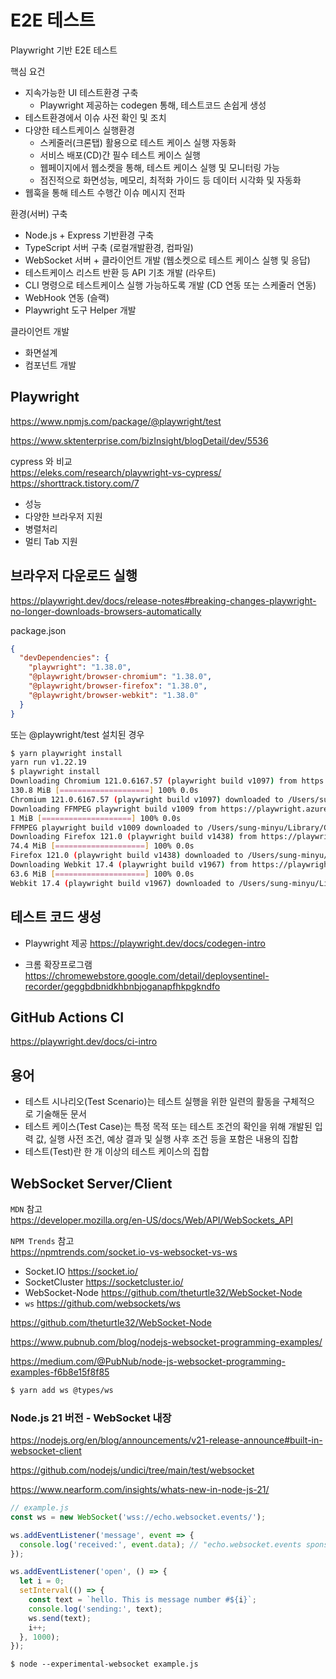 # E2E 테스트

Playwright 기반 E2E 테스트

핵심 요건

- 지속가능한 UI 테스트환경 구축
  - Playwright 제공하는 codegen 통해, 테스트코드 손쉽게 생성
- 테스트환경에서 이슈 사전 확인 및 조치
- 다양한 테스트케이스 실행환경
  - 스케줄러(크론탭) 활용으로 테스트 케이스 실행 자동화
  - 서비스 배포(CD)간 필수 테스트 케이스 실행
  - 웹페이지에서 웹소켓을 통해, 테스트 케이스 실행 및 모니터링 가능
  - 점진적으로 화면성능, 메모리, 최적화 가이드 등 데이터 시각화 및 자동화
- 웹훅을 통해 테스트 수행간 이슈 메시지 전파

환경(서버) 구축

- Node.js + Express 기반환경 구축
- TypeScript 서버 구축 (로컬개발환경, 컴파일)
- WebSocket 서버 + 클라이언트 개발 (웹소켓으로 테스트 케이스 실행 및 응답)
- 테스트케이스 리스트 반환 등 API 기초 개발 (라우트)
- CLI 명령으로 테스트케이스 실행 가능하도록 개발 (CD 연동 또는 스케줄러 연동)
- WebHook 연동 (슬랙)
- Playwright 도구 Helper 개발

클라이언트 개발

- 화면설계
- 컴포넌트 개발

## Playwright

https://www.npmjs.com/package/@playwright/test

https://www.sktenterprise.com/bizInsight/blogDetail/dev/5536

cypress 와 비교  
https://eleks.com/research/playwright-vs-cypress/
https://shorttrack.tistory.com/7

- 성능
- 다양한 브라우저 지원
- 병렬처리
- 멀티 Tab 지원

## 브라우저 다운로드 실행

https://playwright.dev/docs/release-notes#breaking-changes-playwright-no-longer-downloads-browsers-automatically

package.json

```json
{
  "devDependencies": {
    "playwright": "1.38.0",
    "@playwright/browser-chromium": "1.38.0",
    "@playwright/browser-firefox": "1.38.0",
    "@playwright/browser-webkit": "1.38.0"
  }
}
```

또는 @playwright/test 설치된 경우

```bash
$ yarn playwright install
yarn run v1.22.19
$ playwright install
Downloading Chromium 121.0.6167.57 (playwright build v1097) from https://playwright.azureedge.net/builds/chromium/1097/chromium-mac-arm64.zip
130.8 MiB [====================] 100% 0.0s
Chromium 121.0.6167.57 (playwright build v1097) downloaded to /Users/sung-minyu/Library/Caches/ms-playwright/chromium-1097
Downloading FFMPEG playwright build v1009 from https://playwright.azureedge.net/builds/ffmpeg/1009/ffmpeg-mac-arm64.zip
1 MiB [====================] 100% 0.0s
FFMPEG playwright build v1009 downloaded to /Users/sung-minyu/Library/Caches/ms-playwright/ffmpeg-1009
Downloading Firefox 121.0 (playwright build v1438) from https://playwright.azureedge.net/builds/firefox/1438/firefox-mac-13-arm64.zip
74.4 MiB [====================] 100% 0.0s
Firefox 121.0 (playwright build v1438) downloaded to /Users/sung-minyu/Library/Caches/ms-playwright/firefox-1438
Downloading Webkit 17.4 (playwright build v1967) from https://playwright.azureedge.net/builds/webkit/1967/webkit-mac-13-arm64.zip
63.6 MiB [====================] 100% 0.0s
Webkit 17.4 (playwright build v1967) downloaded to /Users/sung-minyu/Library/Caches/ms-playwright/webkit-1967
```

## 테스트 코드 생성

- Playwright 제공
  https://playwright.dev/docs/codegen-intro

- 크롬 확장프로그램
  https://chromewebstore.google.com/detail/deploysentinel-recorder/geggbdbnidkhbnbjoganapfhkpgkndfo

## GitHub Actions CI

https://playwright.dev/docs/ci-intro

## 용어

- 테스트 시나리오(Test Scenario)는 테스트 실행을 위한 일련의 활동을 구체적으로 기술해둔 문서
- 테스트 케이스(Test Case)는 특정 목적 또는 테스트 조건의 확인을 위해 개발된 입력 값, 실행 사전 조건, 예상 결과 및 실행 사후 조건 등을 포함은 내용의 집합
- 테스트(Test)란 한 개 이상의 테스트 케이스의 집합

## WebSocket Server/Client

`MDN` 참고  
https://developer.mozilla.org/en-US/docs/Web/API/WebSockets_API

`NPM Trends` 참고  
https://npmtrends.com/socket.io-vs-websocket-vs-ws

- Socket.IO
  https://socket.io/
- SocketCluster
  https://socketcluster.io/
- WebSocket-Node
  https://github.com/theturtle32/WebSocket-Node
- `ws`
  https://github.com/websockets/ws

https://github.com/theturtle32/WebSocket-Node

https://www.pubnub.com/blog/nodejs-websocket-programming-examples/

https://medium.com/@PubNub/node-js-websocket-programming-examples-f6b8e15f8f85

```bash
$ yarn add ws @types/ws
```

### Node.js 21 버전 - WebSocket 내장

https://nodejs.org/en/blog/announcements/v21-release-announce#built-in-websocket-client

https://github.com/nodejs/undici/tree/main/test/websocket

https://www.nearform.com/insights/whats-new-in-node-js-21/

```javascript
// example.js
const ws = new WebSocket('wss://echo.websocket.events/');

ws.addEventListener('message', event => {
  console.log('received:', event.data); // "echo.websocket.events sponsored by Lob.com"
});

ws.addEventListener('open', () => {
  let i = 0;
  setInterval(() => {
    const text = `hello. This is message number #${i}`;
    console.log('sending:', text);
    ws.send(text);
    i++;
  }, 1000);
});
```

```
$ node --experimental-websocket example.js
```
